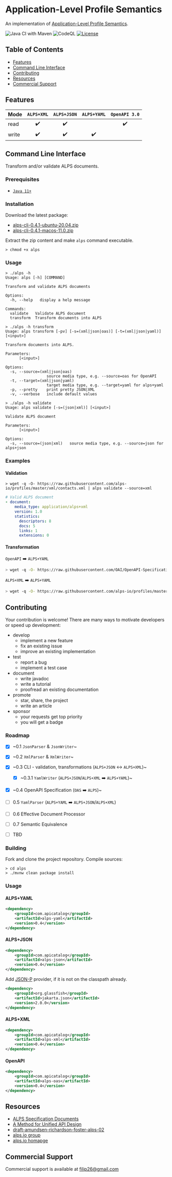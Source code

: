 # Application-Level Profile Semantics

An implementation of [Application-Level Profile Semantics](https://tools.ietf.org/html/draft-amundsen-richardson-foster-alps-02).

![Java CI with Maven](https://github.com/filip26/alps/workflows/Java%20CI%20with%20Maven/badge.svg)
![CodeQL](https://github.com/filip26/alps/workflows/CodeQL/badge.svg)
[![License](https://img.shields.io/badge/License-Apache%202.0-blue.svg)](https://opensource.org/licenses/Apache-2.0)

## Table of Contents  
- [Features](#features)
- [Command Line Interface](#command-line-interface)
- [Contributing](#contributing)  
- [Resources](#resources)  
- [Commercial Support](#commercial-support)

## Features

Mode | `ALPS+XML` | `ALPS+JSON` | `ALPS+YAML` | `OpenAPI 3.0`
--- | :---: | :---: | :---: | :---:
read |   :heavy_check_mark:  |  :heavy_check_mark:  | | :heavy_check_mark:  
write |  :heavy_check_mark:  |  :heavy_check_mark:  |  :heavy_check_mark:  |  

## Command Line Interface

Transform and/or validate ALPS documents.

### Prerequisites
- [`Java 11+`](https://www.oracle.com/java/technologies/javase-downloads.html)

### Installation

Download the latest package:

- [alps-cli-0.4.1-ubuntu-20.04.zip](https://github.com/filip26/alps/suites/1598565863/artifacts/29118802)
- [alps-cli-0.4.1-macos-11.0.zip](https://github.com/filip26/alps/suites/1598565863/artifacts/29118801)

Extract the zip content and make `alps` command executable.

```ShellSession
> chmod +x alps
```

### Usage

```ShellSession
> ./alps -h
Usage: alps [-h] [COMMAND]

Transform and validate ALPS documents

Options:
  -h, --help   display a help message

Commands:
  validate   Validate ALPS document
  transform  Transform documents into ALPS
```

```ShellSession
> ./alps -h transform
Usage: alps transform [-pv] [-s=(xml|json|oas)] [-t=(xml|json|yaml)] [<input>]

Transform documents into ALPS.

Parameters:
      [<input>]

Options:
  -s, --source=(xml|json|oas)
                  source media type, e.g. --source=oas for OpenAPI
  -t, --target=(xml|json|yaml)
                  target media type, e.g. --target=yaml for alps+yaml
  -p, --pretty    print pretty JSON|XML
  -v, --verbose   include default values

```

```ShellSession
> ./alps -h validate
Usage: alps validate [-s=(json|xml)] [<input>]

Validate ALPS document

Parameters:
      [<input>]

Options:
  -s, --source=(json|xml)   source media type, e.g. --source=json for alps+json
```

### Examples

#### Validation

```ShellSession
> wget -q -O- https://raw.githubusercontent.com/alps-io/profiles/master/xml/contacts.xml | alps validate --source=xml
```

```YAML
# Valid ALPS document
- document: 
    media_type: application/alps+xml
    version: 1.0
    statistics:
      descriptors: 8
      docs: 5
      links: 1
      extensions: 0
```

#### Transformation

`OpenAPI` :arrow_right: `ALPS+YAML`
```bash
> wget -q -O- https://raw.githubusercontent.com/OAI/OpenAPI-Specification/master/examples/v3.0/petstore.yaml | alps transform --source=oas --target=yaml
```

`ALPS+XML` :arrow_right: `ALPS+YAML`
```bash
> wget -q -O- https://raw.githubusercontent.com/alps-io/profiles/master/xml/contacts.xml | alps transform --source=xml --target=yaml
```

## Contributing

Your contribution is welcome! There are many ways to motivate developers or speed up development:

- develop
  - implement a new feature 
  - fix an existing issue
  - improve an existing implementation
- test
  - report a bug
  - implement a test case
- document
  - write javadoc
  - write a tutorial
  - proofread an existing documentation
- promote
  - star, share, the project
  - write an article
- sponsor
  - your requests get top priority
  - you will get a badge

### Roadmap

- [x] ~0.1 `JsonParser` & `JsonWriter`~
- [x] ~0.2 `XmlParser` & `XmlWriter`~
- [x] ~0.3 CLI - validation, transformations (`ALPS+JSON` :left_right_arrow: `ALPS+XML`)~
  - [x] ~0.3.1 `YamlWriter` (`ALPS+JSON`/`ALPS+XML` :arrow_right: `ALPS+YAML`)~
- [x] ~0.4 OpenAPI Specification (`OAS` :arrow_right: `ALPS`)~
- [ ] 0.5 `YamlParser` (`ALPS+YAML` :arrow_right: `ALPS+JSON`/`ALPS+XML`)
- [ ] 0.6 Effective Document Processor
- [ ] 0.7 Semantic Equivalence
- [ ] TBD


### Building

Fork and clone the project repository.
Compile sources:

```ShellSession
> cd alps
> ./mvnw clean package install
```

### Usage

#### ALPS+YAML

```XML
<dependency>
    <groupId>com.apicatalog</groupId>
    <artifactId>alps-yaml</artifactId>
    <version>0.4</version>
</dependency>

```

#### ALPS+JSON

```XML
<dependency>
    <groupId>com.apicatalog</groupId>
    <artifactId>alps-json</artifactId>
    <version>0.4</version>
</dependency>
```

Add [JSON-P](https://javaee.github.io/jsonp/) provider, if it is not on the classpath already.

```XML
<dependency>
    <groupId>org.glassfish</groupId>
    <artifactId>jakarta.json</artifactId>
    <version>2.0.0</version>
</dependency>
```

#### ALPS+XML

```XML
<dependency>
    <groupId>com.apicatalog</groupId>
    <artifactId>alps-xml</artifactId>
    <version>0.4</version>
</dependency>
```

#### OpenAPI

```XML
<dependency>
    <groupId>com.apicatalog</groupId>
    <artifactId>alps-oas</artifactId>
    <version>0.4</version>
</dependency>
```


## Resources
- [ALPS Specification Documents](https://github.com/alps-io/spec)
- [A Method for Unified API Design](http://amundsen.com/talks/2020-04-goto-unified/index.html)
- [draft-amundsen-richardson-foster-alps-02](https://tools.ietf.org/html/draft-amundsen-richardson-foster-alps-02)
- [alps.io group](https://groups.google.com/g/alps-io)
- [alps.io homapge](http://alps.io/)

## Commercial Support
Commercial support is available at filip26@gmail.com
